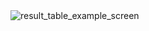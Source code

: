 <html>
<img src="https://github.com/iamkhaidarzakirov/web-scraping-portfolio/blob/master/intersolar.de/data/example.png" alt="result_table_example_screen">
</html>
